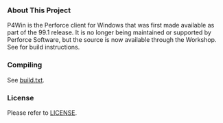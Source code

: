 
### About This Project

P4Win is the Perforce client for Windows that was first made available
as part of the 99.1 release. It is no longer being maintained or
supported by Perforce Software, but the source is now available through
the Workshop. See for build instructions.

### Compiling

See [build.txt](https://swarm.workshop.perforce.com/projects/perforce-software-p4win/files/main/build.txt).

### License

Please refer to
[LICENSE](https://swarm.workshop.perforce.com/projects/perforce-software-p4win/files/main/LICENSE).
